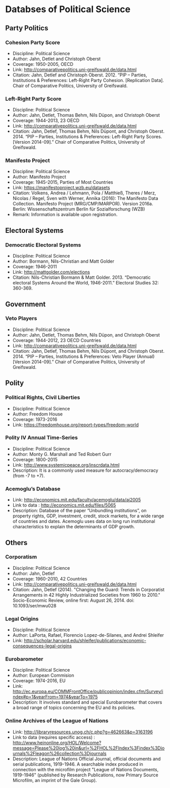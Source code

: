 # Databses of Political Science
## Party Politics
### Cohesion Party Score
- Discipline: Political Science
- Author: Jahn, Detlet and Christoph Oberst
- Coverage: 1950-2005, OECD
- Link: http://comparativepolitics.uni-greifswald.de/data.html
- Citation: Jahn, Detlef and Christoph Oberst. 2012. “PIP – Parties, Institutions & Preferences: Left-Right Party Cohesion. [Replication Data]. Chair of Comparative Politics, University of Greifswald.

### Left-Right Party Score
- Discipline: Political Science
- Author: Jahn, Detlet, Thomas Behm, Nils Düpon, and Christoph Oberst
- Coverage: 1944-2013, 23 OECD
- Link: http://comparativepolitics.uni-greifswald.de/data.html
- Citation: Jahn, Detlef, Thomas Behm, Nils Düpont, and Christoph Oberst. 2014. “PIP – Parties, Institutions & Preferences: Left-Right Party Scores. [Version 2014-09].” Chair of Comparative Politics, University of Greifswald.

### Manifesto Project
- Discipline: Political Science
- Author: Manifesto Project
- Coverage: 1945-2015, Parties of Most Countries
- Link: https://manifestoproject.wzb.eu/datasets
- Citation: Volkens, Andrea / Lehmann, Pola / Matthieß, Theres / Merz, Nicolas / Regel, Sven with Werner, Annika (2016): The Manifesto Data Collection. Manifesto Project (MRG/CMP/MARPOR). Version 2016a. Berlin: Wissenschaftszentrum Berlin für Sozialforschung (WZB)
- Remark: Information is available upon registration.

## Electoral Systems
### Democratic Electoral Systems
- Discipline: Political Science
- Author: Bormann, Nils-Christian and Matt Golder
- Coverage: 1946-2011
- Link: http://mattgolder.com/elections
- Citation: Nils-Christian Bormann & Matt Golder. 2013. “Democratic electoral Systems Around the World, 1946-2011.” Electoral Studies 32: 360-369.

## Government
### Veto Players
- Discipline: Political Science
- Author: Jahn, Detlet, Thomas Behm, Nils Düpon, and Christoph Oberst
- Coverage: 1944-2012, 23 OECD Countries
- Link: http://comparativepolitics.uni-greifswald.de/data.html
- Citation: Jahn, Detlef, Thomas Behm, Nils Düpont, and Christoph Oberst. 2014. “PIP – Parties, Institutions & Preferences: Veto Player (Annual) [Version 2014-09].” Chair of Comparative Politics, University of Greifswald.

## Polity
### Political Rights, Civil Liberties
- Discipline: Political Science
- Author: Freedom House
- Coverage: 1973-2016
- Link: https://freedomhouse.org/report-types/freedom-world

### Polity IV Annual Time-Series
- Discipline: Political Science
- Author: Monty G. Marshall and Ted Robert Gurr
- Coverage: 1800-2015
- Link: http://www.systemicpeace.org/inscrdata.html
- Description: It is a commonly used measure for autocracy/democracy (from -7 to +7).

### Acemoglu’s Database
- Link: http://economics.mit.edu/faculty/acemoglu/data/aj2005
- Link to data : http://economics.mit.edu/files/5065
- Description: Database of the paper “Unbundling institutions”, on property rights, GDP, investment, credit, stock markets, for a wide range of countries and dates. Acemoglu uses data on long run institutional characteristics to explain the determinants of GDP growth.


## Others

### Corporatism
- Discipline: Political Science
- Author: Jahn, Detlef
- Coverage: 1960-2010, 42 Countries
- Link: http://comparativepolitics.uni-greifswald.de/data.html
- Citation: Jahn, Detlef (2014). "Changing the Guard: Trends in Corporatist Arrangements in 42 Highly Industrialized Societies from 1960 to 2010." Socio-Economic Review, online first: August 26, 2014. doi: 10.1093/ser/mwu028

### Legal Origins
- Discipline: Political Science
- Author: LaPorta, Rafael, Florencio Lopez-de-Silanes, and Andrei Shleifer
- Link: http://scholar.harvard.edu/shleifer/publications/economic-consequences-legal-origins

### Eurobarometer
- Discipline: Political Science
- Author: European Commision
- Coverage: 1974-2016, EU
- Link: http://ec.europa.eu/COMMFrontOffice/publicopinion/index.cfm/Survey/index#p=1&yearFrom=1974&yearTo=1975
- Description: It involves standard and special Eurobarometer that covers a broad range of topics concerning the EU and its policies.

### Online Archives of the League of Nations
- Link: http://libraryresources.unog.ch/c.php?g=462663&p=3163196
- Link to data (requires specific access) :
http://www.heinonline.org/HOL/Welcome?message=Please%20log%20in&url=%2FHOL%2FIndex%3Findex%3Djournals%2Fleagon%26collection%3Djournals
- Description: League of Nations Official Journal, official documents and serial publications, 1919-1946. A searchable index produced in connection with the microfilm project "League of Nations Documents, 1919-1946" (published by Research Publications, now Primary Source Microfilm, an imprint of the Gale Group).
